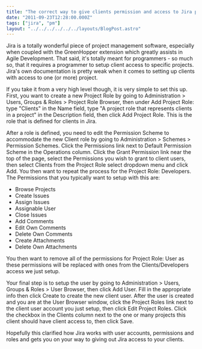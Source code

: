 ```yaml
---
title: "The correct way to give clients permission and access to Jira projects"
date: "2011-09-23T12:28:00.000Z"
tags: ["jira", "pm"]
layout: "../../../../../../layouts/BlogPost.astro"
---
```


Jira is a totally wonderful piece of project management software, especially when coupled with the GreenHopper extension which greatly assists in Agile Development. That said, it's totally meant for programmers - so much so, that it requires a programmer to setup client access to specific projects. Jira's own documentation is pretty weak when it comes to setting up clients with access to one (or more) project.

If you take it from a very high level though, it is very simple to set this up. First, you want to create a new Project Role by going to Administration > Users, Groups & Roles > Project Role Browser, then under Add Project Role: type "Clients" in the Name field, type "A project role that represents clients in a project" in the Description field, then click Add Project Role. This is the role that is defined for clients in Jira.</p><p>After a role is defined, you need to edit the Permission Scheme to accommodate the new Client role by going to Administration > Schemes > Permission Schemes. Click the Permissions link next to Default Permission Scheme in the Operations column. Click the Grant Permission link near the top of the page, select the Permissions you wish to grant to client users, then select Clients from the Project Role select dropdown menu and click Add. You then want to repeat the process for the Project Role: Developers. The Permissions that you typically want to setup with this are:

- Browse Projects
- Create Issues
- Assign Issues
- Assignable User
- Close Issues
- Add Comments
- Edit Own Comments
- Delete Own Comments
- Create Attachments
- Delete Own Attachments

You then want to remove all of the permissions for Project Role: User as these permissions will be replaced with ones from the Clients/Developers access we just setup.

Your final step is to setup the user by going to Administration > Users, Groups & Roles > User Browser, then click Add User. Fill in the appropriate info then click Create to create the new client user. After the user is created and you are at the User Browser window, click the Project Roles link next to the client user account you just setup, then click Edit Project Roles. Click the checkbox in the Clients column next to the one or many projects this client should have client access to, then click Save.

Hopefully this clarified how Jira works with user accounts, permissions and roles and gets you on your way to giving out Jira access to your clients.
